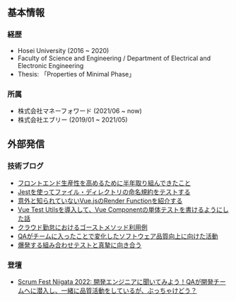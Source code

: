 ## 基本情報

### 経歴
- Hosei University (2016 ~ 2020)
- Faculty of Science and Engineering / Department of Electrical and Electronic Engineering 
- Thesis: 「Properties of Minimal Phase」

### 所属
- 株式会社マネーフォワード (2021/06 ~ now)
- 株式会社エブリー (2019/01 ~ 2021/05)

## 外部発信

### 技術ブログ
- [フロントエンド生産性を高めるために半年取り組んできたこと](https://moneyforward.com/engineers_blog/2022/11/24/improvement-fronend-half-a-year/)
- [Jestを使ってファイル・ディレクトリの命名規約をテストする](https://moneyforward.com/engineers_blog/2022/08/30/naming-convention-by-jest/)
- [意外と知られていないVue.jsのRender Functionを紹介する](https://moneyforward.com/engineers_blog/2022/07/28/introduce-render-function/)
- [Vue Test Utilsを導入して、Vue Componentの単体テストを書けるようにした話](https://moneyforward.com/engineers_blog/2021/12/17/vue-test-utils/)
- [クラウド勤怠におけるゴーストメソッド利用例](https://moneyforward.com/engineers_blog/2022/03/17/ghost-method-for-attendance/)
- [QAがチームに入ったことで変化したソフトウェア品質向上に向けた活動](https://moneyforward.com/engineers_blog/2022/06/02/quality-improvement-with-qae/)
- [爆発する組み合わせテストと真摯に向き合う](https://moneyforward.com/engineers_blog/2022/05/17/face-to-combinational-testing/)

### 登壇
- [Scrum Fest Niigata 2022: 開発エンジニアに聞いてみよう！QAが開発チームへに潜入し、一緒に品質活動をしているが、ぶっちゃけどう？](https://confengine.com/conferences/scrum-fest-niigata-2022/proposal/16455/qa)
